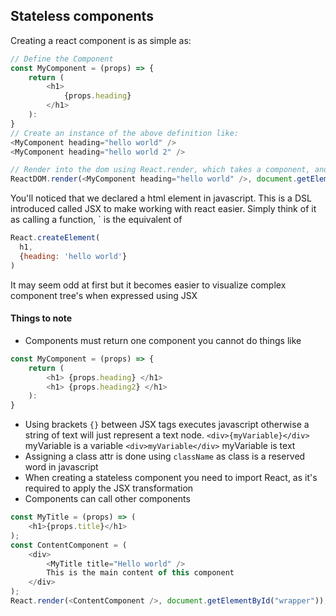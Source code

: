 ## Stateless components

Creating a react component is as simple as:
```js
// Define the Component
const MyComponent = (props) => {
    return (
        <h1>
            {props.heading}
        </h1>
    ):
}
// Create an instance of the above definition like:
<MyComponent heading="hello world" />
<MyComponent heading="hello world 2" />

// Render into the dom using React.render, which takes a component, and a DOM Node to render into.
ReactDOM.render(<MyComponent heading="hello world" />, document.getElementById("wrapper"));
```
You'll noticed that we declared a html element in javascript. This is a DSL introduced called JSX to make working with react easier.
Simply think of it as calling a function, `<MyComponent heading="hello world" /> is the equivalent of
```js
React.createElement(
  h1,
  {heading: 'hello world'}
)
```
It may seem odd at first but it becomes easier to visualize complex component tree's when expressed using JSX

#### Things to note
- Components must return one component you cannot do things like
```js
const MyComponent = (props) => {
    return (
        <h1> {props.heading} </h1>
        <h1> {props.heading2} </h1>
    ):
}
```
- Using brackets `{}` between JSX tags executes javascript otherwise a string of text will just represent a text node.
`<div>{myVariable}</div>` myVariable is a variable `<div>myVariable</div>` myVariable is text
- Assigning a class attr is done using `className` as class is a reserved word in javascript 
- When creating a stateless component you need to import React, as it's required to apply the JSX transformation
- Components can call other components
```js
const MyTitle = (props) => (
    <h1>{props.title}</h1>
);
const ContentComponent = (
    <div>
        <MyTitle title="Hello world" />
        This is the main content of this component
    </div>
);
React.render(<ContentComponent />, document.getElementById("wrapper"));
```
